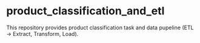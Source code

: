 # product_classification_and_etl

This repository provides product classification task and data pupeline (ETL -> Extract, Transform, Load).
